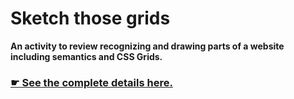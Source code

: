 # Sketch those grids

**An activity to review recognizing and drawing parts of a website including semantics and CSS Grids.**

### [☛ See the complete details here.](https://learntheweb.courses/courses/web-design-2/sketch-those-grids/)
